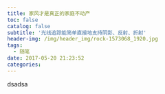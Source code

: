 ```yaml
---
title: 家风才是真正的家庭不动产
toc: false
catalog: false
subtitle: '光线追踪能简单直接地支持阴影、反射、折射'
header-img: /img/header_img/rock-1573068_1920.jpg
tags:
  - 随笔
date: 2017-05-20 21:23:52
categories:
---
```


dsadsa
